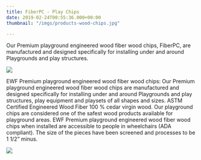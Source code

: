 ```yaml
---
title: FiberPC - Play Chips
date: 2019-02-24T00:55:36.000+00:00
thumbnail: "/imgs/products-wood-chips.jpg"

---
```

Our Premium playground engineered wood fiber wood chips, FiberPC, are manufactured and designed specifically for installing under and around Playgrounds and play structures.

![](/imgs/FiberPC_MainLogo@300x-100.jpg)

EWF Premium playground engineered wood fiber wood chips: Our Premium playground engineered wood fiber wood chips are manufactured and designed specifically for installing under and around Playgrounds and play structures, play equipment and playsets of all shapes and sizes. ASTM Certified Engineered Wood Fiber 100 % cedar virgin wood. Our playground chips are considered one of the safest wood products available for playground areas. EWF Premium playground engineered wood fiber wood chips when installed are accessible to people in wheelchairs (ADA compliant). The size of the pieces have been screened and processes to be 1 1/2” minus.

![](/imgs/wood-fiber-cedar-play-chips-800.jpg)